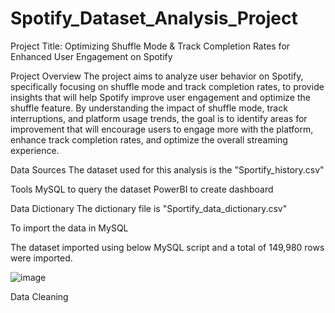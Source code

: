 # Spotify_Dataset_Analysis_Project

Project Title:
Optimizing Shuffle Mode & Track Completion Rates for Enhanced User Engagement on Spotify

Project Overview
The project aims to analyze user behavior on Spotify, specifically focusing on shuffle mode and track completion rates, to provide insights that will help Spotify improve user engagement and optimize the shuffle feature. By understanding the impact of shuffle mode, track interruptions, and platform usage trends, the goal is to identify areas for improvement that will encourage users to engage more with the platform, enhance track completion rates, and optimize the overall streaming experience.

Data Sources
The dataset used for this analysis is the "Sportify_history.csv"

Tools
MySQL to query the dataset
PowerBI to create dashboard

Data Dictionary
The dictionary file is "Sportify_data_dictionary.csv"

To import the data in MySQL

 The dataset imported using below MySQL script and a total of 149,980 rows were imported.

 ![image](https://github.com/user-attachments/assets/b58afc8b-9706-43be-9d99-a43a22e18262)

 Data Cleaning
 

